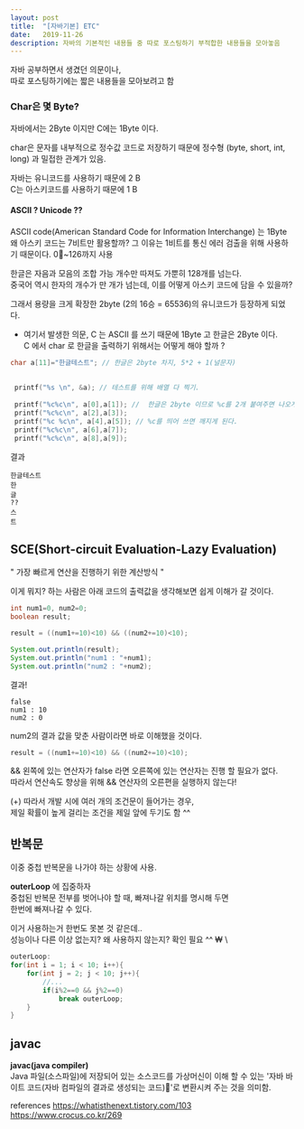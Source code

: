 ```yaml
---
layout: post
title:  "[자바기본] ETC"
date:   2019-11-26
description: 자바의 기본적인 내용들 중 따로 포스팅하기 부적합한 내용들을 모아놓음
---
```


자바 공부하면서 생겼던 의문이나,  
따로 포스팅하기에는 짧은 내용들을 모아보려고 함  

### Char은 몇 Byte?  
자바에서는 2Byte 이지만 C에는 1Byte 이다.  

char은 문자를 내부적으로 정수값 코드로 저장하기 때문에   정수형 (byte, short, int, long) 과 밀접한 관계가 있음.    

자바는 유니코드를 사용하기 때문에 2 B  
C는 아스키코드를 사용하기 때문에 1 B  


#### ASCII ? Unicode ??

ASCII code(American Standard Code for Information Interchange) 는 1Byte
왜 아스키 코드는 7비트만 활용할까? 그 이유는 1비트를 통신 에러 검출을 위해 사용하기 때문이다.
0~126까지 사용  

한글은 자음과 모음의 조합 가능 개수만 따져도 가뿐히 128개를 넘는다.  
중국어 역시 한자의 개수가 만 개가 넘는데, 이를 어떻게 아스키 코드에 담을 수 있을까?  

그래서 용량을 크게 확장한 2byte (2의 16승 = 65536)의 유니코드가 등장하게 되었다.  


* 여기서 발생한 의문, C 는 ASCII 를 쓰기 때문에 1Byte 고 한글은 2Byte 이다.  
C 에서 char 로 한글을 출력하기 위해서는 어떻게 해야 할까 ?  


~~~ c
char a[11]="한글테스트"; // 한글은 2byte 차지, 5*2 + 1(널문자)  
 
 
 printf("%s \n", &a); // 테스트를 위해 배열 다 찍기.
 
 printf("%c%c\n", a[0],a[1]); //  한글은 2byte 이므로 %c를 2개 붙여주면 나오게 된다. 
 printf("%c%c\n", a[2],a[3]); 
 printf("%c %c\n", a[4],a[5]); // %c를 띄어 쓰면 깨지게 된다. 
 printf("%c%c\n", a[6],a[7]);
 printf("%c%c\n", a[8],a[9]); 
~~~

결과
~~~
한글테스트
한
글
??
스
트
~~~


## SCE(Short-circuit Evaluation-Lazy Evaluation)  

" 가장 빠르게 연산을 진행하기 위한 계산방식 "  

이게 뭐지? 하는 사람은 아래 코드의 출력값을 생각해보면 쉽게 이해가 갈 것이다.  

~~~ java
int num1=0, num2=0;
boolean result;

result = ((num1+=10)<10) && ((num2+=10)<10);

System.out.println(result);
System.out.println("num1 : "+num1);
System.out.println("num2 : "+num2);
~~~

결과!
~~~ 
false
num1 : 10
num2 : 0
~~~

num2의 결과 값을 맞춘 사람이라면 바로 이해했을 것이다.  
~~~ java
result = ((num1+=10)<10) && ((num2+=10)<10);
~~~
&& 왼쪽에 있는 연산자가 false 라면 오른쪽에 있는 연산자는 진행 할 필요가 없다.  
따라서 연산속도 향상을 위해 && 연산자의 오른편을 실행하지 않는다!  

(+) 따라서 개발 시에 여러 개의 조건문이 들어가는 경우,  
제일 확률이 높게 걸리는 조건을 제일 앞에 두기도 함 ^^  

## 반복문
이중 중첩 반복문을 나가야 하는 상황에 사용.  

**outerLoop** 에 집중하자  
중첩된 반복문 전부를 벗어나야 할 때, 빠져나갈 위치를 명시해 두면  
한번에 빠져나갈 수 있다.  

이거 사용하는거 한번도 못본 것 같은데..  
성능이나 다른 이상 없는지? 왜 사용하지 않는지? 확인 필요 ^^  ₩ \
 

~~~ java
outerLoop:
for(int i = 1; i < 10; i++){
    for(int j = 2; j < 10; j++){
        //...
        if(i%2==0 && j%2==0)
            break outerLoop;
    }
}
~~~

## javac

**javac(java compiler)**  
 Java 파일(소스파일)에 저장되어 있는 소스코드를 가상머신이 이해 할 수 있는 '자바 바이트 코드(자바 컴파일의 결과로 생성되는 코드)'로 변환시켜 주는 것을 의미함.

references
https://whatisthenext.tistory.com/103
https://www.crocus.co.kr/269
